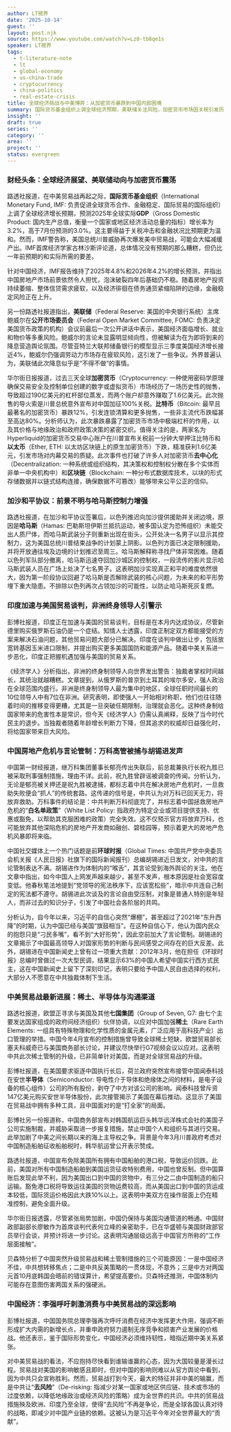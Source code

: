 ```yaml
---
author: LT視界
date: '2025-10-14'
guest: ''
layout: post.njk
source: https://www.youtube.com/watch?v=Lz0-tb8qe1s
speaker: LT視界
tags:
  - t-literature-note
  - lt
  - global-economy
  - us-china-trade
  - cryptocurrency
  - china-politics
  - real-estate-crisis
title: 全球经济挑战与中美博弈：从加密货币暴跌到中国内部困境
summary: 国际货币基金组织上调全球经济预期，美联储关注风险。加密货币市场因关税引发历史性抛售。加沙和平协议前景不明，印度加速与美贸易谈判。非洲终身制领导人引警示。中国房地产危机加剧，万科高管被捕。胡锡进罕见批言论管制。中美贸易战升级，稀土与半导体成焦点。
insight: ''
draft: true
series: ''
category: ''
area: ''
project: ''
status: evergreen
---
```

### 财经头条：全球经济展望、美联储动向与加密货币震荡

路透社报道，在中美贸易战再起之际，**国际货币基金组织**（International Monetary Fund, IMF: 负责促进全球货币合作、金融稳定、国际贸易的国际组织）上调了全球经济增长预期，预测2025年全球实际**GDP**（Gross Domestic Product: 国内生产总值，衡量一个国家或地区经济活动总量的指标）增长率为3.2%，高于7月份预测的3.0%。这主要得益于关税冲击和金融状况比预期更为温和。然而，IMF警告称，美国总统川普威胁再次爆发美中贸易战，可能会大幅减缓产出。IMF首席经济学家古林沙斯评论道，总体情况没有预期的那么糟糕，但仍比一年前预期的和实际所需的要差。

针对中国经济，IMF报告维持了2025年4.8%和2026年4.2%的增长预测，并指出中国房地产市场前景依然令人担忧，泡沫破裂四年后基础仍不稳。随着房地产投资持续萎缩、整体信贷需求疲软，以及经济徘徊在债务通货紧缩陷阱的边缘，金融稳定风险正在上升。

另一份路透社报道指出，**美联储**（Federal Reserve: 美国的中央银行系统）主席鲍威尔在**公开市场委员会**（Federal Open Market Committee, FOMC: 负责决定美国货币政策的机构）会议前最后一次公开讲话中表示，美国经济面临增长、就业和物价等多重风险。鲍威尔的言论未显露明显倾向性，但被解读为在为即将到来的降息营造舆论氛围。尽管亚特兰大联邦储备银行的模型显示三季度美国经济增长接近4%，鲍威尔仍强调劳动力市场存在疲软风险，这引发了一些争议。外界普遍认为，美联储此次降息似乎是“不得不做”的事情。

华尔街日报报道，过去三天全球**加密货币**（Cryptocurrency: 一种使用密码学原理确保交易安全及控制单位创建的数字或虚拟货币）市场经历了一场历史性的抛售，导致超过190亿美元的杠杆部位蒸发，而两个账户却意外赚取了1.6亿美元。此次抛售的导火索是川普总统意外宣布对中国加征100%关税。**比特币**（Bitcoin: 最早且最著名的加密货币）暴跌12%，引发连锁清算和更多抛售，一些非主流代币跌幅甚至高达80%。分析师认为，此次暴跌暴露了加密货币市场中极端杠杆的作用，以及其价格与地缘政治和政府政策决策的紧密交织。值得关注的是，两家名为Hyperliquid的加密货币交易中心账户在川普宣布关税前一分钟大举押注比特币和**以太币**（Ether, ETH: 以太坊区块链上的原生加密货币）下跌，精准获利1.6亿美元，引发市场对内幕交易的质疑。此次事件也打破了许多人对加密货币**去中心化**（Decentralization: 一种系统或组织结构，其决策权和控制权分散在多个实体而非单一中央机构中）和**区块链**（Blockchain: 一种分布式数据库技术，以块的形式存储数据并以链式结构连接，确保数据不可篡改）能够带来公平公正的信仰。

### 加沙和平协议：前景不明与哈马斯控制力增强

路透社报道，在加沙和平协议签署后，以色列推迟向加沙提供援助并关闭边境，原因是**哈马斯**（Hamas: 巴勒斯坦伊斯兰抵抗运动，被多国认定为恐怖组织）未能交出人质尸体，而哈马斯武装分子则重新出现在街头，公开处决一名男子以显示其控制力，这为美国总统川普结束战争的计划蒙上阴影。以色列方面已决定限制援助，并将开放通往埃及边境的计划推迟至周三。哈马斯解释称寻找尸体非常困难。随着以色列军队部分撤离，哈马斯迅速夺回加沙城区的控制权，一段流传的影片显示哈马斯武装人员在广场上处决了七名男子。这表明加沙实现真正和平的难度依然很大，因为第一阶段协议回避了哈马斯是否解除武装的核心问题，为未来的和平形势埋下重大隐患。不排除以色列再次占领加沙的可能性，以防止哈马斯死灰复燃。

### 印度加速与美国贸易谈判，非洲终身领导人引警示

彭博社报道，印度正在加速与美国的贸易谈判，目标是在本月内达成协议，尽管新德里购买俄罗斯石油仍是一个症结。知情人士透露，印度正制定双方都能接受的方案来解决石油问题，其他贸易问题大部分已解决。印度在谈判中做出让步，包括放宽转基因玉米进口限制，并提出购买更多美国国防和能源产品。随着中美关系进一步恶化，印度正把握机遇加强与美国的贸易关系。

《经济学人》分析指出，非洲的终身制领导人向世界发出警告：独裁者掌权时间越长，其统治就越糟糕。文章提到，从俄罗斯的普京到土耳其的埃尔多安，强人政治在全球范围内盛行。非洲是终身制领导人最为集中的地区，全球任职时间最长的10位领导人中有7位在非洲。研究表明，即使强人一开始相对称职，他们也往往随着时间的推移变得更糟，尤其是一旦突破任期限制，治理就会恶化。这种终身制给国家带来的危害性本是常识，但今天《经济学人》仍需认真阐释，反映了当今时代民主的退步。当独裁者随着年龄增长判断力下降，但其追求的权威却日益强化时，将给国家带来巨大风险。

### 中国房地产危机与言论管制：万科高管被捕与胡锡进发声

中国第一财经报道，继万科集团董事长郁亮传出失联后，前总裁兼执行长祝九胜已被采取刑事强制措施，理由不详。此前，祝九胜曾辟谣被调查的传闻。分析认为，无论是郁亮被关押还是祝九胜被逮捕，都标志着中共在解决房地产危机时，一旦救助失败便会“抓人”的传统套路。这传递的信号是，中共认为对万科已回天无力，将放弃救助。万科事件的结论是：中共判断万科彻底完了，并标志着中国拯救房地产危机的“**白名单政策**”（White List Policy: 指政府为特定企业或项目提供支持、优惠或豁免，以帮助其克服困难的政策）完全失效。这不仅预示官方将放弃万科，也可能放弃其他深陷危机的房地产开发商如融创、碧桂园等，预示着更大的房地产危机风暴即将来临。

中国社交媒体上一个热门话题是前**环球时报**（Global Times: 中国共产党中央委员会机关报《人民日报》社旗下的国际新闻报刊）总编胡锡进近日发文，对中共的言论管制表达不满。胡锡进作为体制内的“喉舌”，其言论受到海外舆论的关注。他在文章中指出，如今中国人上网发声越来越少，甚至不发声，根本原因是社会宽容度变低。他春秋笔法地提到“党领导的宪法秩序下，应该宽松些”，暗示中共连自己制定的宪法都不遵守。胡锡进此次谈及的言论自由受压制，对象是普通人特别是年轻人，而非过去的知识分子，引发了中国社会各阶层的共鸣。

分析认为，自今年以来，习近平的自信心突然“爆棚”，甚至超过了2021年“东升西降”的时期，认为中国已经与美国“旗鼓相当”。在这种自信心下，他认为国内民众的抱怨只是“刁民多嘴”，看不到“大好形势”，因此空前加大了言论管制。胡锡进的文章揭示了中国最高领导人对国家形势的判断与民间感受之间存在的巨大反差。此外，胡锡进在中国新闻史上曾有过一项重大贡献：2012年3月，他在担任《环球时报》总编时曾做过一次大型民调，结果显示63%的中国人希望中国实行西方式民主，这在中国新闻史上留下了深刻印记，表明只要给予中国人民自由选择的权利，大部分人不愿意在中共独裁体制下生活。

### 中美贸易战最新进展：稀土、半导体与沟通渠道

路透社报道，欧盟正寻求与美国及其他**七国集团**（Group of Seven, G7: 由七个主要发达国家组成的政府间经济组织）伙伴协调，以应对中国加强**稀土**（Rare Earth Elements: 一组具有特殊物理和化学性质的金属元素，广泛应用于高科技产业）出口管理的举措。中国今年4月宣布的控制措施曾导致全球稀土短缺，欧盟贸易部长塞夫科威奇已与美国商务部长讨论，并建议尽快举行G7视频会议以应对。这表明中共此次稀土管制的升级，已非简单针对美国，而是对全球贸易战的升级。

彭博社报道，在美国要求驱逐中国执行长后，荷兰政府突然宣布接管中国闻泰科技在安世**半导体**（Semiconductor: 导电性介于导体和绝缘体之间的材料，是电子设备的核心组件）公司的所有股份，剥夺了中方对该公司的影响。闻泰科技曾斥资147亿美元购买安世半导体股份，此次接管揭示了美国在幕后推动。这显示了美国在贸易战中拥有多种工具，且中国面对的是“打全家”的局面。

彭博社另一份报道称，中国商务部宣布对韩国航运巨头韩华远洋株式会社的美国子公司实施制裁，并威胁采取进一步报复措施，禁止中国个人和组织与其进行交易。此举加剧了中美之间长期以来的海上主导权之争。背景是今年3月川普政府考虑对中国制造船舶征收船舶税时，韩华航运曾公开表示赞成。

路透社报道，中国宣布免除美国所有拥有中国船舶的港口税，导致运价回跌。此前，美国对所有中国制造船舶到美国运货征收特别费用，中国也曾反制。但中国算账后发现此举不利，因为美国出口到中国的货物中，有三分之二由中国制造的船只运输。豁免港口税将导致运往美国的货物运费较高，而从美国出口到中国的货运成本较低，国际货运价格因此大跌10%以上。这表明中美双方在操作层面上仍在精准控制，避免全面升级。

华尔街日报透露，尽管紧张局势加剧，中国仍保持与美国沟通管道的畅通。中国财政部副部长廖敏作为首席谈判代表何立峰的亲密助手，已在华盛顿与美国财政部官员举行会谈，并预计将进一步讨论。这表明沟通层级远高于中国官方所称的“工作层面接触”。

贝森特分析了中国突然升级贸易战和稀土管制措施的三个可能原因：一是中国经济不佳，中共想转移焦点；二是中共反美策略的一贯体现，不意外；三是中方对两国元首10月底韩国会晤前的错误算计，希望提高要价。贝森特还推测，中国体制内可能存在意图伤害两国关系的强硬派。

### 中国经济：李强呼吁刺激消费与中美贸易战的深远影响

彭博社报道，中国国务院总理李强再次呼吁消费在经济中发挥更大作用，强调不断形成扩大内需的新增长点，并重申政府努力遏制无序竞争和损害产业发展的价格战。他还表示，鉴于国际形势变化，中国经济必须维持韧性，暗指近期中美关系紧张。

对中美贸易战的看法，不应抱持尽快看到谁输谁赢的心态，因为大国较量是漫长过程。贸易战对美国的影响敏感且即时，但对中国的影响则难以从官方舆论中看到，因为中共只会宣称胜利。然而，贸易战打到今天，最大的特征并非中美的输赢，而是中共让“**去风险**”（De-risking: 指减少对某一国家或地区供应链、技术或市场的过度依赖，以降低地缘政治或经济风险的策略）成为全世界的共识。中共的贸易战措施殃及欧洲、印度乃至全球，使得“去风险”不再是争论，而是全球各国认真对待的战略，即减少对中国产业链的依赖。这被认为是习近平今年对全世界最大的“贡献”。